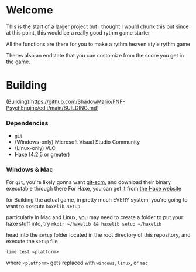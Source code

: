 # Welcome

This is the start of a larger project but I thought I would chunk this out since at this point, this would be a really good rythm game starter

All the functions are there for you to make a rythm heaven style rythm game

Theres also an endstate that you can costomize from the score you get in the game.

# Building 
(Building)[https://github.com/ShadowMario/FNF-PsychEngine/edit/main/BUILDING.md]

### Dependencies

- `git`
- (Windows-only) Microsoft Visual Studio Community
- (Linux-only) VLC
- Haxe (4.2.5 or greater)

### Windows & Mac

For `git`, you're likely gonna want [git-scm](https://git-scm.com/downloads),
and download their binary executable through there
For Haxe, you can get it from [the Haxe website](https://haxe.org/download/)

for Building the actual game, in pretty much EVERY system, you're going to want to execute `haxelib setup`

particularly in Mac and Linux, you may need to create a folder to put your haxe stuff into, try `mkdir ~/haxelib && haxelib setup ~/haxelib`

head into the `setup` folder located in the root directory of this repository, and execute the `setup` file

`lime test <platform>`

where `<platform>` gets replaced with `windows`, `linux`, or `mac`
